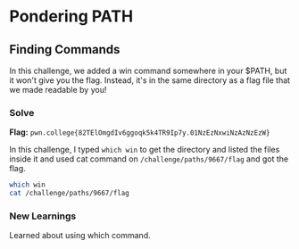# Pondering PATH

## Finding Commands
In this challenge, we added a win command somewhere in your $PATH, but it won't give you the flag. Instead, it's in the same directory as a flag file that we made readable by you!

### Solve
**Flag:** `pwn.college{82TElOmgdIv6ggoqk5k4TR9Ip7y.01NzEzNxwiNzAzNzEzW}`

In this challenge, I typed `which win` to get the directory and listed the files inside it and used cat command on `/challenge/paths/9667/flag` and got the flag.

```bash
which win
cat /challenge/paths/9667/flag
```

### New Learnings
Learned about using which command.
